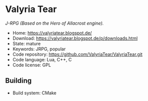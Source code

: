 # Valyria Tear

_J-RPG (Based on the Hero of Allacrost engine)._

- Home: https://valyriatear.blogspot.de/
- Download: https://valyriatear.blogspot.de/p/downloads.html
- State: mature
- Keywords: JRPG, popular
- Code repository: https://github.com/ValyriaTear/ValyriaTear.git
- Code language: Lua, C++, C
- Code license: GPL

## Building

- Build system: CMake

